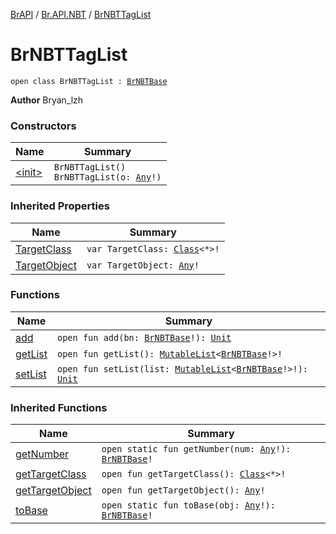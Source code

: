 [BrAPI](../../index.md) / [Br.API.NBT](../index.md) / [BrNBTTagList](./index.md)

# BrNBTTagList

`open class BrNBTTagList : `[`BrNBTBase`](../-br-n-b-t-base/index.md)

**Author**
Bryan_lzh

### Constructors

| Name | Summary |
|---|---|
| [&lt;init&gt;](-init-.md) | `BrNBTTagList()`<br>`BrNBTTagList(o: `[`Any`](https://kotlinlang.org/api/latest/jvm/stdlib/kotlin/-any/index.html)`!)` |

### Inherited Properties

| Name | Summary |
|---|---|
| [TargetClass](../-br-n-b-t-base/-target-class.md) | `var TargetClass: `[`Class`](https://docs.oracle.com/javase/8/docs/api/java/lang/Class.html)`<*>!` |
| [TargetObject](../-br-n-b-t-base/-target-object.md) | `var TargetObject: `[`Any`](https://kotlinlang.org/api/latest/jvm/stdlib/kotlin/-any/index.html)`!` |

### Functions

| Name | Summary |
|---|---|
| [add](add.md) | `open fun add(bn: `[`BrNBTBase`](../-br-n-b-t-base/index.md)`!): `[`Unit`](https://kotlinlang.org/api/latest/jvm/stdlib/kotlin/-unit/index.html) |
| [getList](get-list.md) | `open fun getList(): `[`MutableList`](https://kotlinlang.org/api/latest/jvm/stdlib/kotlin.collections/-mutable-list/index.html)`<`[`BrNBTBase`](../-br-n-b-t-base/index.md)`!>!` |
| [setList](set-list.md) | `open fun setList(list: `[`MutableList`](https://kotlinlang.org/api/latest/jvm/stdlib/kotlin.collections/-mutable-list/index.html)`<`[`BrNBTBase`](../-br-n-b-t-base/index.md)`!>!): `[`Unit`](https://kotlinlang.org/api/latest/jvm/stdlib/kotlin/-unit/index.html) |

### Inherited Functions

| Name | Summary |
|---|---|
| [getNumber](../-br-n-b-t-base/get-number.md) | `open static fun getNumber(num: `[`Any`](https://kotlinlang.org/api/latest/jvm/stdlib/kotlin/-any/index.html)`!): `[`BrNBTBase`](../-br-n-b-t-base/index.md)`!` |
| [getTargetClass](../-br-n-b-t-base/get-target-class.md) | `open fun getTargetClass(): `[`Class`](https://docs.oracle.com/javase/8/docs/api/java/lang/Class.html)`<*>!` |
| [getTargetObject](../-br-n-b-t-base/get-target-object.md) | `open fun getTargetObject(): `[`Any`](https://kotlinlang.org/api/latest/jvm/stdlib/kotlin/-any/index.html)`!` |
| [toBase](../-br-n-b-t-base/to-base.md) | `open static fun toBase(obj: `[`Any`](https://kotlinlang.org/api/latest/jvm/stdlib/kotlin/-any/index.html)`!): `[`BrNBTBase`](../-br-n-b-t-base/index.md)`!` |
